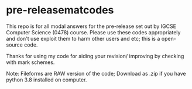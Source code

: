 # pre-releasematcodes
This repo is for all modal answers for the pre-release set out by IGCSE Computer Science (0478) course.
Please use these codes appropriately and don't use exploit them to harm other users and etc; this is a open-source code.

Thanks for using my code for aiding your revision/ improving by checking with mark schemes.

Note: Fileforms are RAW version of the code; Download as .zip if you have python 3.8 installed on computer.
